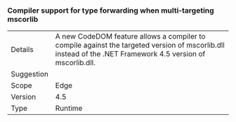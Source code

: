 ### Compiler support for type forwarding when multi-targeting mscorlib

|   |   |
|---|---|
|Details|A new CodeDOM feature allows a compiler to compile against the targeted version of mscorlib.dll instead of the .NET Framework 4.5 version of mscorlib.dll.|
|Suggestion||
|Scope|Edge|
|Version|4.5|
|Type|Runtime|

